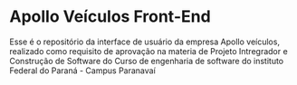 # Apollo Veículos Front-End
Esse é o repositório da interface de usuário da empresa Apollo veículos, realizado como requisito de aprovação na materia de Projeto Intregrador e Construção de Software do Curso de engenharia de software do instituto Federal do Paraná - Campus Paranavaí
